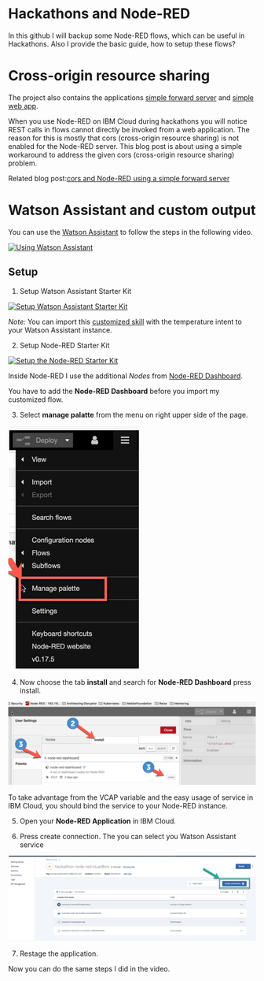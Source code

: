 # Hackathons and Node-RED

In this github I will backup some Node-RED flows, which can be useful in Hackathons.
Also I provide the basic guide, how to setup these flows?

# Cross-origin resource sharing

The project also contains the applications [simple forward server](simple_forward_server/readme.md) and [simple web app](simple_web_app/readme.md).

When you use Node-RED on IBM Cloud during hackathons you will notice REST calls in flows cannot directly be invoked from a web application. The reason for this is mostly that cors (cross-origin resource sharing) is not enabled for the Node-RED server. This blog post is about using a simple workaround to address the given cors (cross-origin resource sharing) problem.

Related blog post:[cors and Node-RED using a simple forward server](https://suedbroecker.net/2019/03/13/cors-and-node-red-using-a-simple-forward-server/)

# Watson Assistant and custom output

You can use the  [Watson Assistant](node-red-flows/node-flow-starting-point-watson-assistant.json) to follow the steps in the following video.

[![Using Watson Assistant](https://img.youtube.com/vi/SFXUxc4JvFY/0.jpg)](https://www.youtube.com/watch?v=SFXUxc4JvFY "Click play on youtube")

## Setup

1. Setup Watson Assistant Starter Kit

[![Setup Watson Assistant Starter Kit](https://img.youtube.com/vi/vl_vgtxOOuk/0.jpg)](https://www.youtube.com/watch?v=vl_vgtxOOuk "Click play on youtube")

_Note:_ You can import this [customized skill](node-red-flows/node-flow-starting-point-watson-assistant.json) with the temperature intent to your Watson Assistant instance.

2. Setup Node-RED Starter Kit

[![Setup the Node-RED Starter Kit](https://img.youtube.com/vi/Tk0sHowF3I0/0.jpg)](https://www.youtube.com/watch?v=Tk0sHowF3I0 "Click play on youtube")

Inside Node-RED I use the additional _Nodes_ from [Node-RED Dashboard](https://flows.nodered.org/node/node-red-dashboard).

You have to add the **Node-RED Dashboard** before you import my customized flow.

3. Select **manage palatte** from the menu on right upper side of the page.

![Node-RED_Select_Manage-Palette](images/Node-RED_Select_Manage-Palette.jpg)

4. Now choose the tab **install** and search for **Node-RED Dashboard** press install.

![Node-RED_Select_Manage-Palette](images/Node-RED_Install_nodes.jpg)

To take advantage from the VCAP variable and the easy usage of service in IBM Cloud, you should bind the service to your Node-RED instance.

5. Open your **Node-RED Application** in IBM Cloud.


6. Press create connection. The you can select you Watson Assistant service

![Node-RED_Select_Manage-Palette](images/Node-RED_bind-watson-service.jpg)

7. Restage the application.

Now you can do the same steps I did in the video.



